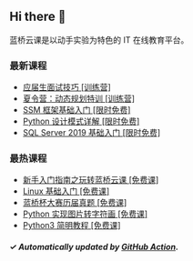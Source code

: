 ## Hi there 👋

蓝桥云课是以动手实验为特色的 IT 在线教育平台。

### 最新课程

<!-- LATEST:START -->
- [应届生面试技巧 [训练营]](https://www.lanqiao.cn/courses/9287/)
- [夏令营：动态规划特训 [训练营]](https://www.lanqiao.cn/courses/21155/)
- [SSM 框架基础入门 [限时免费]](https://www.lanqiao.cn/courses/817/)
- [Python 设计模式详解 [限时免费]](https://www.lanqiao.cn/courses/356/)
- [SQL Server 2019 基础入门 [限时免费]](https://www.lanqiao.cn/courses/2703/)
<!-- LATEST:END -->

### 最热课程

<!-- HOTEST:START -->
- [新手入门指南之玩转蓝桥云课 [免费课]](https://www.lanqiao.cn/courses/63/)
- [Linux 基础入门 [免费课]](https://www.lanqiao.cn/courses/1/)
- [蓝桥杯大赛历届真题 [免费课]](https://www.lanqiao.cn/courses/2786/)
- [Python 实现图片转字符画 [免费课]](https://www.lanqiao.cn/courses/370/)
- [Python3 简明教程 [免费课]](https://www.lanqiao.cn/courses/596/)
<!-- HOTEST:END -->

##### ✓ Automatically updated by [GitHub Action](https://github.com/lanqiao-courses/.github/actions/workflows/update.yml).
